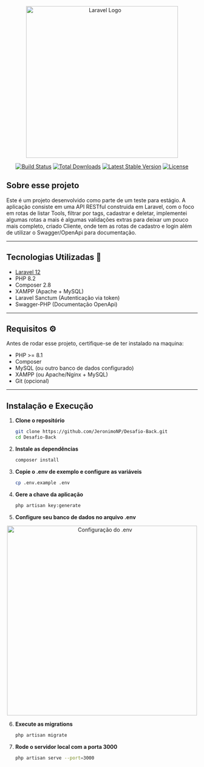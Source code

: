 <p align="center"><a href="https://laravel.com" target="_blank"><img src="https://raw.githubusercontent.com/laravel/art/master/logo-lockup/5%20SVG/2%20CMYK/1%20Full%20Color/laravel-logolockup-cmyk-red.svg" width="400" alt="Laravel Logo"></a></p>

<p align="center">
<a href="https://github.com/laravel/framework/actions"><img src="https://github.com/laravel/framework/workflows/tests/badge.svg" alt="Build Status"></a>
<a href="https://packagist.org/packages/laravel/framework"><img src="https://img.shields.io/packagist/dt/laravel/framework" alt="Total Downloads"></a>
<a href="https://packagist.org/packages/laravel/framework"><img src="https://img.shields.io/packagist/v/laravel/framework" alt="Latest Stable Version"></a>
<a href="https://packagist.org/packages/laravel/framework"><img src="https://img.shields.io/packagist/l/laravel/framework" alt="License"></a>
</p>

## Sobre esse projeto

Este é um projeto desenvolvido como parte de um teste para estágio. A aplicação consiste em uma API RESTful construida em Laravel, com o foco em rotas de listar Tools, filtrar por tags, cadastrar e deletar, implementei algumas rotas a mais é algumas validações extras para deixar um pouco mais completo, criado Cliente, onde tem as rotas de cadastro e login além de utilizar o Swagger/OpenApi para documentação.

---

## Tecnologias Utilizadas 🚀
- [Laravel 12](https://laravel.com)
- PHP 8.2
- Composer 2.8
- XAMPP (Apache + MySQL)
- Laravel Sanctum (Autenticação via token)
- Swagger-PHP (Documentação OpenApi)

---

## Requisitos ⚙️

Antes de rodar esse projeto, certifique-se de ter instalado na maquina:

- PHP >= 8.1
- Composer
- MySQL (ou outro banco de dados configurado)
- XAMPP (ou Apache/Nginx + MySQL)
- Git (opcional)

---

## Instalação e Execução

1. **Clone o repositório**
    ```bash
    git clone https://github.com/JeronimoNP/Desafio-Back.git
    cd Desafio-Back
2. **Instale as dependências**
    ```bash
    composer install
3. **Copie o .env de exemplo e configure as variáveis**
    ```bash
    cp .env.example .env
4. **Gere a chave da aplicação**
    ```bash
    php artisan key:generate
5. **Configure seu banco de dados no arquivo .env**
<p align="center">
  <img src="assets/imagem-env.png" alt="Configuração do .env" width="500">
</p>

6. **Execute as migrations**
    ```bash
    php artisan migrate
7. **Rode o servidor local com a porta 3000**
    ```bash
    php artisan serve --port=3000